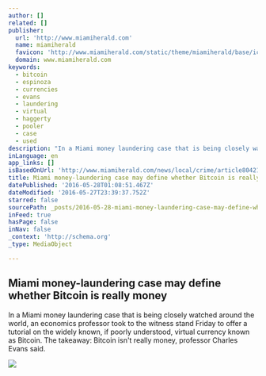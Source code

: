 ```yaml
---
author: []
related: []
publisher:
  url: 'http://www.miamiherald.com'
  name: miamiherald
  favicon: 'http://www.miamiherald.com/static/theme/miamiherald/base/ico/favicon.png'
  domain: www.miamiherald.com
keywords:
  - bitcoin
  - espinoza
  - currencies
  - evans
  - laundering
  - virtual
  - haggerty
  - pooler
  - case
  - used
description: "In a Miami money laundering case that is being closely watched around the world, an economics professor took to the witness stand Friday to offer a tutorial on the widely known, if poorly understood, virtual currency known as Bitcoin. The takeaway: Bitcoin isn't really money, professor Charles Evans said."
inLanguage: en
app_links: []
isBasedOnUrl: 'http://www.miamiherald.com/news/local/crime/article80421072.html'
title: Miami money-laundering case may define whether Bitcoin is really money
datePublished: '2016-05-28T01:08:51.467Z'
dateModified: '2016-05-27T23:39:37.752Z'
starred: false
sourcePath: _posts/2016-05-28-miami-money-laundering-case-may-define-whether-bitcoin-is-re.md
inFeed: true
hasPage: false
inNav: false
_context: 'http://schema.org'
_type: MediaObject

---
```

<article style=""><h1>Miami money-laundering case may define whether Bitcoin is really money</h1><p>In a Miami money laundering case that is being closely watched around the world, an economics professor took to the witness stand Friday to offer a tutorial on the widely known, if poorly understood, virtual currency known as Bitcoin. The takeaway: Bitcoin isn't really money, professor Charles Evans said.</p><img src="http://www.miamiherald.com/news/local/crime/4i9xv4/picture80421067/ALTERNATES/LANDSCAPE_1140/DSC03448" /></article>